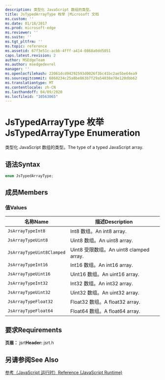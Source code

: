 ```yaml
---
description: 类型化 JavaScript 数组的类型。
title: JsTypedArrayType 枚举 |Microsoft 文档
ms.custom: ''
ms.date: 01/18/2017
ms.prod: microsoft-edge
ms.reviewer: ''
ms.suite: ''
ms.tgt_pltfrm: ''
ms.topic: reference
ms.assetid: 67f3e51c-acbb-4fff-a414-0868a0dd5051
caps.latest.revision: 2
author: MSEdgeTeam
ms.author: msedgedevrel
manager: ''
ms.openlocfilehash: 22061dcd94292593d0026f3bc41bc2ae5be64ea9
ms.sourcegitcommit: 6860234c25a8be863b7f29a54838e78e120dbb62
ms.translationtype: MT
ms.contentlocale: zh-CN
ms.lasthandoff: 04/09/2020
ms.locfileid: "10563065"
---
```

# <span data-ttu-id="a99c4-103">JsTypedArrayType 枚举</span><span class="sxs-lookup"><span data-stu-id="a99c4-103">JsTypedArrayType Enumeration</span></span>
<span data-ttu-id="a99c4-104">类型化 JavaScript 数组的类型。</span><span class="sxs-lookup"><span data-stu-id="a99c4-104">The type of a typed JavaScript array.</span></span>  
  
## <span data-ttu-id="a99c4-105">语法</span><span class="sxs-lookup"><span data-stu-id="a99c4-105">Syntax</span></span>  
  
```cpp  
enum JsTypedArrayType;  
```  
  
## <span data-ttu-id="a99c4-106">成员</span><span class="sxs-lookup"><span data-stu-id="a99c4-106">Members</span></span>  
  
### <span data-ttu-id="a99c4-107">值</span><span class="sxs-lookup"><span data-stu-id="a99c4-107">Values</span></span>  
  
|<span data-ttu-id="a99c4-108">名称</span><span class="sxs-lookup"><span data-stu-id="a99c4-108">Name</span></span>|<span data-ttu-id="a99c4-109">描述</span><span class="sxs-lookup"><span data-stu-id="a99c4-109">Description</span></span>|  
|----------|-----------------|  
|`JsArrayTypeInt8`|<span data-ttu-id="a99c4-110">Int8 数组。</span><span class="sxs-lookup"><span data-stu-id="a99c4-110">An int8 array.</span></span>|  
|`JsArrayTypeUint8`|<span data-ttu-id="a99c4-111">Uint8 数组。</span><span class="sxs-lookup"><span data-stu-id="a99c4-111">An uint8 array.</span></span>|  
|`JsArrayTypeUint8Clamped`|<span data-ttu-id="a99c4-112">Uint8 受限数组。</span><span class="sxs-lookup"><span data-stu-id="a99c4-112">An uint8 clamped array.</span></span>|  
|`JsArrayTypeInt16`|<span data-ttu-id="a99c4-113">Int16 数组。</span><span class="sxs-lookup"><span data-stu-id="a99c4-113">An int16 array.</span></span>|  
|`JsArrayTypeUint16`|<span data-ttu-id="a99c4-114">Uint16 数组。</span><span class="sxs-lookup"><span data-stu-id="a99c4-114">An uint16 array.</span></span>|  
|`JsArrayTypeInt32`|<span data-ttu-id="a99c4-115">Int32 数组。</span><span class="sxs-lookup"><span data-stu-id="a99c4-115">An int32 array.</span></span>|  
|`JsArrayTypeUint32`|<span data-ttu-id="a99c4-116">Uint32 数组。</span><span class="sxs-lookup"><span data-stu-id="a99c4-116">An uint32 array.</span></span>|  
|`JsArrayTypeFloat32`|<span data-ttu-id="a99c4-117">Float32 数组。</span><span class="sxs-lookup"><span data-stu-id="a99c4-117">A float32 array.</span></span>|  
|`JsArrayTypeFloat64`|<span data-ttu-id="a99c4-118">Float64 数组。</span><span class="sxs-lookup"><span data-stu-id="a99c4-118">A float64 array.</span></span>|  
  
## <span data-ttu-id="a99c4-119">要求</span><span class="sxs-lookup"><span data-stu-id="a99c4-119">Requirements</span></span>  
 <span data-ttu-id="a99c4-120">**页眉：** jsrt</span><span class="sxs-lookup"><span data-stu-id="a99c4-120">**Header:** jsrt.h</span></span>  
  
## <span data-ttu-id="a99c4-121">另请参阅</span><span class="sxs-lookup"><span data-stu-id="a99c4-121">See Also</span></span>  
 [<span data-ttu-id="a99c4-122">参考（JavaScript 运行时）</span><span class="sxs-lookup"><span data-stu-id="a99c4-122">Reference (JavaScript Runtime)</span></span>](../chakra-hosting/reference-javascript-runtime.md)